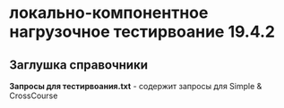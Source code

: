 # локально-компонентное нагрузочное тестирвоание 19.4.2

## Заглушка справочники

**Запросы для тестирвоания.txt** - содержит запросы для Simple & CrossCourse